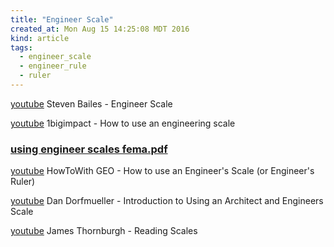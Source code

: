 ```yaml
---
title: "Engineer Scale"
created_at: Mon Aug 15 14:25:08 MDT 2016
kind: article
tags:
  - engineer_scale
  - engineer_rule
  - ruler
---
```


<a href="https://www.youtube.com/watch?v=8LfT-8mhdhI" target="_blank">youtube</a>
Steven Bailes - Engineer Scale


<a href="https://www.youtube.com/watch?v=e8D-h36TDQc" target="_blank">youtube</a>
1bigimpact - How to use an engineering scale


### <a href="/assets/pdf/using-engineer-scales-fema.pdf" target="_blank">using engineer scales fema.pdf</a>

<a href="https://www.youtube.com/watch?v=LbjB0wx-P-c" target="_blank">youtube</a>
HowToWith GEO - How to use an Engineer's Scale (or Engineer's Ruler)

<a href="https://www.youtube.com/watch?v=4utqgpiMB3k" target="_blank">youtube</a>
Dan Dorfmueller - Introduction to Using an Architect and Engineers Scale

<a href="https://www.youtube.com/watch?v=ofP3HX0V8Lk" target="_blank">youtube</a>
James Thornburgh - Reading Scales



<!--
html boilerplate
<a href="" target="_blank"></a>
<a name=""></a>
<img src="" width="400px">
<ul>
  <li></li>
</ul>
<pre>
</pre>
<pre><code>
</code></pre>
-->
